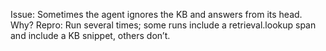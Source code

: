 Issue: Sometimes the agent ignores the KB and answers from its head. Why?
Repro: Run several times; some runs include a retrieval.lookup span and include a KB snippet, others don’t.
